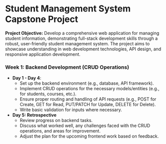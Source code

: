 # **Student Management System Capstone Project**

**Project Objective:** Develop a comprehensive web application for managing student information, demonstrating full-stack development skills through a robust, user-friendly student management system. The project aims to showcase understanding in web development technologies, API design, and responsive application development.

### **Week 1: Backend Development (CRUD Operations)**

- **Day 1 - Day 4**:
    - Set up the backend environment (e.g., database, API framework).
    - Implement CRUD operations for the necessary models/entities (e.g., for students, courses, etc.).
    - Ensure proper routing and handling of API requests (e.g., POST for Create, GET for Read, PUT/PATCH for Update, DELETE for Delete).
    - Write basic validation for inputs where necessary.
- **Day 5: Retrospective**
    - Review progress on backend tasks.
    - Discuss what worked well, any challenges faced with the CRUD operations, and areas for improvement.
    - Adjust the plan for the upcoming frontend work based on feedback.
